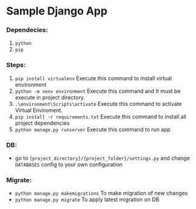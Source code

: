 # Sample Django App

### Dependecies:
1. ```python```
2. ```pip```

### Steps:
1. ```pip install virtualenv``` Execute this command to install virtual environment
2. ```python -m venv environment``` Execute this command and It must be execute in project directory.
3. ```.\environment\Scripts\activate``` Execute this command to activate Virtual Enviroment.
4. ```pip install -r requirements.txt``` Execute this command to install all project dependencies
5. ```python manage.py runserver``` Execute this command to run app

### DB:

- go to ```{project_directory}/{project_folder}/settings.py``` and change ```DATABASES``` config to your own configuration

### Migrate:
- ```python manage.py makemigrations``` To make migration of new changes
- ```python manage.py migrate``` To apply latest migration on DB
